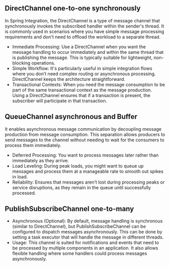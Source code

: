 


## DirectChannel one-to-one synchronously
In Spring Integration, the DirectChannel is a type of message channel that synchronously invokes the subscribed handler within the sender's thread. It is commonly used in scenarios where you have simple message processing requirements and don't need to offload the workload to a separate thread.
+ Immediate Processing: Use a DirectChannel when you want the message handling to occur immediately and within the same thread that is publishing the message. This is typically suitable for lightweight, non-blocking operations.
+ Simple Workflow: It's particularly useful in simple integration flows where you don’t need complex routing or asynchronous processing. DirectChannel keeps the architecture straightforward.
+ Transactional Contexts: When you need the message consumption to be part of the same transactional context as the message production. Using a DirectChannel ensures that if a transaction is present, the subscriber will participate in that transaction.
## QueueChannel asynchronous and Buffer
It enables asynchronous message communication by decoupling message production from message consumption. This separation allows producers to send messages to the channel without needing to wait for the consumers to process them immediately.
+ Deferred Processing: You want to process messages later rather than immediately as they arrive.
+ Load Leveling: During peak loads, you might want to queue up messages and process them at a manageable rate to smooth out spikes in load.
+ Reliability: Ensures that messages aren’t lost during processing peaks or service disruptions, as they remain in the queue until successfully processed.
## PublishSubscribeChannel one-to-many
+ Asynchronous (Optional): By default, message handling is synchronous (similar to DirectChannel), but PublishSubscribeChannel can be configured to dispatch messages asynchronously. This can be done by setting a task executor that will handle the message in different threads.
+ Usage: This channel is suited for notifications and events that need to be processed by multiple components in an application. It also allows flexible handling where some handlers could process messages asynchronously.